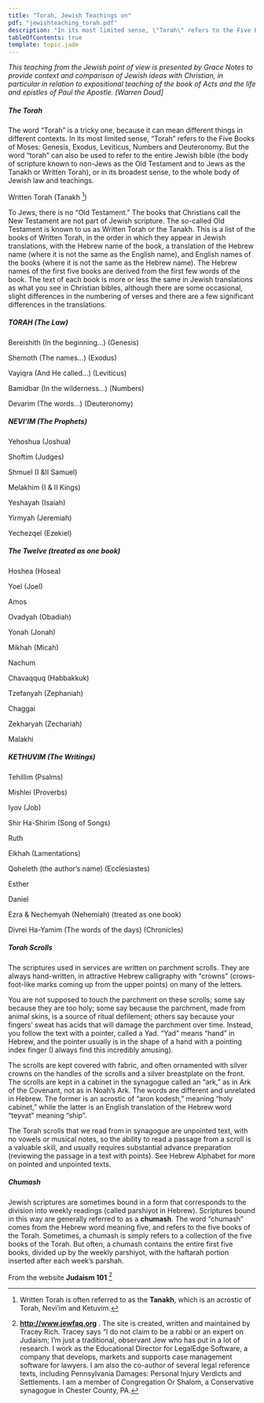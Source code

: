 ```yaml
---
title: "Torah, Jewish Teachings on"
pdf: "jewishteaching_torah.pdf"
description: "In its most limited sense, \"Torah\" refers to the Five Books of Moses: Genesis, Exodus, Leviticus, Numbers and Deuteronomy. But the word \"torah\" can also be used to refer to the entire Jewish bible (the body of scripture known to non-Jews as the Old Testament and to Jews as the Tanakh or Written Torah), or in its broadest sense, to the whole body of Jewish law and teachings."
tableOfContents: true
template: topic.jade
---
```


*This teaching from the Jewish point of view is presented by Grace Notes
to provide context and comparison of Jewish ideas with Christian, in
particular in relation to expositional teaching of the book of Acts and
the life and epistles of Paul the Apostle. [Warren Doud]*

##### The Torah

The word “Torah” is a tricky one, because it can mean different things
in different contexts. In its most limited sense, “Torah” refers to the
Five Books of Moses: Genesis, Exodus, Leviticus, Numbers and
Deuteronomy. But the word “torah” can also be used to refer to the
entire Jewish bible (the body of scripture known to non-Jews as the Old
Testament and to Jews as the Tanakh or Written Torah), or in its
broadest sense, to the whole body of Jewish law and teachings.

Written Torah (Tanakh [^1])

To Jews, there is no “Old Testament.” The books that Christians call the
New Testament are not part of Jewish scripture. The so-called Old
Testament is known to us as Written Torah or the Tanakh. This is a list
of the books of Written Torah, in the order in which they appear in
Jewish translations, with the Hebrew name of the book, a translation of
the Hebrew name (where it is not the same as the English name), and
English names of the books (where it is not the same as the Hebrew
name). The Hebrew names of the first five books are derived from the
first few words of the book. The text of each book is more or less the
same in Jewish translations as what you see in Christian bibles,
although there are some occasional, slight differences in the numbering
of verses and there are a few significant differences in the
translations.

##### TORAH (The Law)

Bereishith (In the beginning…) (Genesis)

Shemoth (The names…) (Exodus)

Vayiqra (And He called…) (Leviticus)

Bamidbar (In the wilderness…) (Numbers)

Devarim (The words…) (Deuteronomy)

##### NEVI’IM (The Prophets)

Yehoshua (Joshua)

Shoftim (Judges)

Shmuel (I &II Samuel)

Melakhim (I & II Kings)

Yeshayah (Isaiah)

Yirmyah (Jeremiah)

Yechezqel (Ezekiel)

##### The Twelve (treated as one book)

Hoshea (Hosea)

Yoel (Joel)

Amos

Ovadyah (Obadiah)

Yonah (Jonah)

Mikhah (Micah)

Nachum

Chavaqquq (Habbakkuk)

Tzefanyah (Zephaniah)

Chaggai

Zekharyah (Zechariah)

Malakhi

##### KETHUVIM (The Writings)

Tehillim (Psalms)

Mishlei (Proverbs)

Iyov (Job)

Shir Ha-Shirim (Song of Songs)

Ruth

Eikhah (Lamentations)

Qoheleth (the author’s name) (Ecclesiastes)

Esther

Daniel

Ezra & Nechemyah (Nehemiah) (treated as one book)

Divrei Ha-Yamim (The words of the days) (Chronicles)

##### Torah Scrolls

The scriptures used in services are written on parchment scrolls. They
are always hand-written, in attractive Hebrew calligraphy with “crowns”
(crows-foot-like marks coming up from the upper points) on many of the
letters.

You are not supposed to touch the parchment on these scrolls; some say
because they are too holy; some say because the parchment, made from
animal skins, is a source of ritual defilement; others say because your
fingers’ sweat has acids that will damage the parchment over time.
Instead, you follow the text with a pointer, called a Yad. “Yad” means
“hand” in Hebrew, and the pointer usually is in the shape of a hand with
a pointing index finger (I always find this incredibly amusing).

The scrolls are kept covered with fabric, and often ornamented with
silver crowns on the handles of the scrolls and a silver breastplate on
the front. The scrolls are kept in a cabinet in the synagogue called an
“ark,” as in Ark of the Covenant, not as in Noah’s Ark. The words are
different and unrelated in Hebrew. The former is an acrostic of “aron
kodesh,” meaning “holy cabinet,” while the latter is an English
translation of the Hebrew word “teyvat” meaning “ship”.

The Torah scrolls that we read from in synagogue are unpointed text,
with no vowels or musical notes, so the ability to read a passage from a
scroll is a valuable skill, and usually requires substantial advance
preparation (reviewing the passage in a text with points). See Hebrew
Alphabet for more on pointed and unpointed texts.

##### Chumash

Jewish scriptures are sometimes bound in a form that corresponds to the
division into weekly readings (called parshiyot in Hebrew). Scriptures
bound in this way are generally referred to as a **chumash**. The word
“chumash” comes from the Hebrew word meaning five, and refers to the
five books of the Torah. Sometimes, a chumash is simply refers to a
collection of the five books of the Torah. But often, a chumash contains
the entire first five books, divided up by the weekly parshiyot, with
the haftarah portion inserted after each week’s parshah.

From the website **Judaism 101**
[^2]

[^1]: Written Torah is often referred to as the
**Tanakh**, which is an acrostic of Torah, Nevi’im and Ketuvim.

[^2]: **http://www.jewfaq.org** . The site is created,
written and maintained by Tracey Rich. Tracey says “I do not claim to be
a rabbi or an expert on Judaism; I’m just a traditional, observant Jew
who has put in a lot of research. I work as the Educational Director for
LegalEdge Software, a company that develops, markets and supports case
management software for lawyers. I am also the co-author of several
legal reference texts, including Pennsylvania Damages: Personal Injury
Verdicts and Settlements. I am a member of Congregation Or Shalom, a
Conservative synagogue in Chester County, PA.

